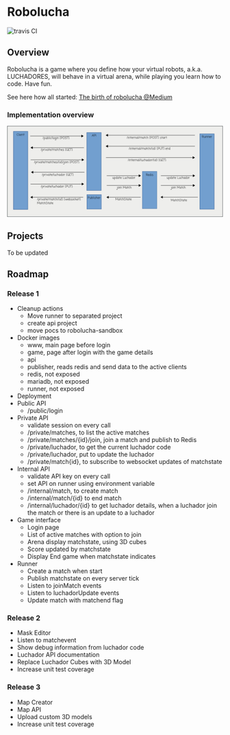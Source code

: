 # Robolucha

![travis CI](https://travis-ci.org/hamilton-lima/robolucha.svg?branch=master)

## Overview
Robolucha is a game where you define how your virtual robots, a.k.a. LUCHADORES, will behave in a virtual arena, while playing you learn how to code. Have fun. 

See here how all started: [The birth of robolucha @Medium](https://medium.com/@athanazio/the-born-of-robolucha-90431401cab4)

### Implementation overview 

![Robolucha Overview][overview]

[overview]: https://raw.githubusercontent.com/hamilton-lima/robolucha/master/docs/robolucha-overview.png

## Projects

To be updated

## Roadmap 

### Release 1

- Cleanup actions
    - Move runner to separated project
    - create api project
    - move pocs to robolucha-sandbox
- Docker images
    - www, main page before login
    - game, page after login with the game details
    - api
    - publisher, reads redis and send data to the active clients
    - redis, not exposed
    - mariadb, not exposed
    - runner, not exposed
- Deployment
- Public API 
    - /public/login
- Private API 
    - validate session on every call
    - /private/matches, to list the active matches
    - /private/matches/{id}/join, join a match and publish to Redis
    - /private/luchador, to get the current luchador code
    - /private/luchador, put to update the luchador
    - /private/match{id}, to subscribe to websocket updates of matchstate
- Internal API 
    - validate API key on every call
    - set API on runner using environment variable
    - /internal/match, to create match
    - /internal/match/{id} to end match
    - /internal/luchador/{id} to get luchador details, when a luchador join the match or there is an update to a luchador
- Game interface
    - Login page
    - List of active matches with option to join
    - Arena display matchstate, using 3D cubes
    - Score updated by matchstate
    - Display End game when matchstate indicates
- Runner
    - Create a match when start
    - Publish matchstate on every server tick
    - Listen to joinMatch events
    - Listen to luchadorUpdate events
    - Update match with matchend flag

### Release 2 

- Mask Editor
- Listen to matchevent
- Show debug information from luchador code
- Luchador API documentation
- Replace Luchador Cubes with 3D Model
- Increase unit test coverage

### Release 3 

- Map Creator
- Map API 
- Upload custom 3D models
- Increase unit test coverage
